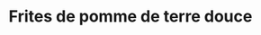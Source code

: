 ---
title: "Frites de pomme de terre douce"
description: ""
price_s: ""
price_l: "8.50"
weight: "12"
hidden: true
---
